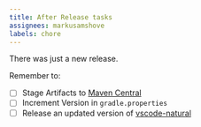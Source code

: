 ```yaml
---
title: After Release tasks
assignees: markusamshove
labels: chore
---
```

There was just a new release.

Remember to:

- [ ] Stage Artifacts to [Maven Central](https://central.sonatype.com/publishing/deployments)
- [ ] Increment Version in `gradle.properties`
- [ ] Release an updated version of [vscode-natural](https://github.com/MarkusAmshove/vscode-natural)
